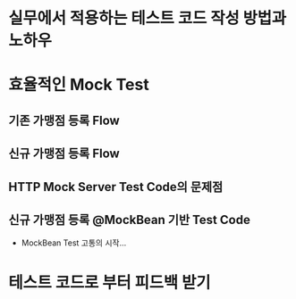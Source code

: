 # 실무에서 적용하는 테스트 코드 작성 방법과 노하우

# 효율적인 Mock Test

## 기존 가맹점 등록 Flow

## 신규 가맹점 등록 Flow

## HTTP Mock Server Test Code의 문제점 

## 신규 가맹점 등록 @MockBean 기반 Test Code
* MockBean Test 고통의 시작…

## 





# 테스트 코드로 부터 피드백 받기